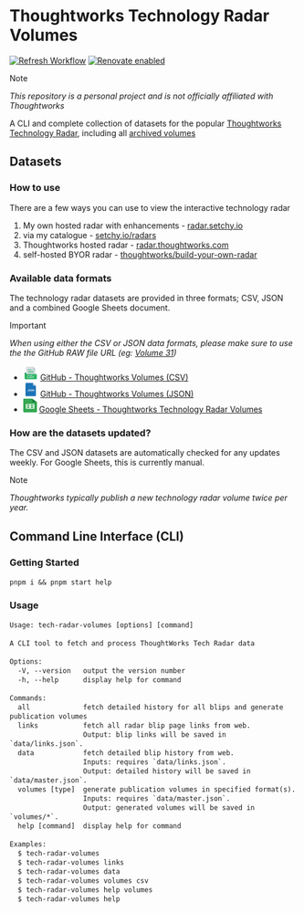 # Thoughtworks Technology Radar Volumes
[![Refresh Workflow][refresh-workflow-badge]][github-actions] 
[![Renovate enabled][renovate-badge]][renovate]

> [!NOTE]  
> _This repository is a personal project and is not officially affiliated with Thoughtworks_

A CLI and complete collection of datasets for the popular [Thoughtworks Technology Radar][tw-radar], including all [archived volumes][tw-archive]

## Datasets

### How to use

There are a few ways you can use to view the interactive technology radar

1.  My own hosted radar with enhancements - [radar.setchy.io][setchy-radar]
2.  via my catalogue - [setchy.io/radars][setchy-radars]
3.  Thoughtworks hosted radar - [radar.thoughtworks.com][tw-byor]
4.  self-hosted BYOR radar - [thoughtworks/build-your-own-radar][github-byor]

### Available data formats

The technology radar datasets are provided in three formats; CSV, JSON and a combined Google Sheets document.

> [!IMPORTANT]
> _When using either the CSV or JSON data formats, please make sure to use the the GitHub RAW file URL (eg: [Volume 31][volumes-latest-csv])_

-   <img src="./assets/icons/csv.png" width="26" height="26" alt="CSV"></img> [GitHub - Thoughtworks Volumes (CSV)][volumes-csv]
-   <img src="./assets/icons/json.png" width="26" height="26" alt="JSON"></img> [GitHub - Thoughtworks Volumes (JSON)][volumes-json]
-   <img src="./assets/icons/google-sheets.svg" width="24" height="24" alt="Google Sheets" /> [Google Sheets - Thoughtworks Technology Radar Volumes][volumes-google-sheets]


### How are the datasets updated?

The CSV and JSON datasets are automatically checked for any updates weekly.  For Google Sheets, this is currently manual.

> [!NOTE]
> _Thoughtworks typically publish a new technology radar volume twice per year._

## Command Line Interface (CLI)

### Getting Started

```
pnpm i && pnpm start help
```

### Usage

```
Usage: tech-radar-volumes [options] [command]

A CLI tool to fetch and process ThoughtWorks Tech Radar data

Options:
  -V, --version   output the version number
  -h, --help      display help for command

Commands:
  all             fetch detailed history for all blips and generate publication volumes
  links           fetch all radar blip page links from web.
                  Output: blip links will be saved in `data/links.json`.
  data            fetch detailed blip history from web.
                  Inputs: requires `data/links.json`.
                  Output: detailed history will be saved in `data/master.json`.
  volumes [type]  generate publication volumes in specified format(s).
                  Inputs: requires `data/master.json`.
                  Output: generated volumes will be saved in `volumes/*`.
  help [command]  display help for command

Examples:
  $ tech-radar-volumes
  $ tech-radar-volumes links
  $ tech-radar-volumes data
  $ tech-radar-volumes volumes csv
  $ tech-radar-volumes help volumes
  $ tech-radar-volumes help
```

<!-- LINK LABELS -->
<!-- Web -->
[setchy-radar]: https://radar.setchy.io
[setchy-radars]: https://setchy.io/radars

<!-- Badges -->
[github-actions]: https://github.com/setchy/thoughtworks-tech-radar-volumes/actions
[refresh-workflow-badge]: https://github.com/setchy/thoughtworks-tech-radar-volumes/actions/workflows/data-refresh.yml/badge.svg
[renovate]: https://renovatebot.com/
[renovate-badge]: https://img.shields.io/badge/renovate-enabled-brightgreen.svg?logo=renovate

<!-- Volumes -->
[volumes-latest-csv]: https://raw.githubusercontent.com/setchy/thoughtworks-tech-radar-volumes/main/volumes/csv/Thoughtworks%20Technology%20Radar%20Volume%2032%20(Apr%202025).csv
[volumes-csv]: https://github.com/setchy/thoughtworks-tech-radar-volumes/tree/main/volumes/csv
[volumes-json]: https://github.com/setchy/thoughtworks-tech-radar-volumes/tree/main/volumes/json
[volumes-google-sheets]: https://docs.google.com/spreadsheets/d/1VRXOw7EUGBIeM8Khd5GFocxOWT59HRJtqs9-WbB61FI/edit?usp=sharing

<!-- Thoughtworks -->
[tw-archive]: https://www.thoughtworks.com/radar/archive
[tw-byor]: https://radar.thoughtworks.com/
[tw-radar]: https://www.thoughtworks.com/radar
[github-byor]: https://github.com/thoughtworks/build-your-own-radar
